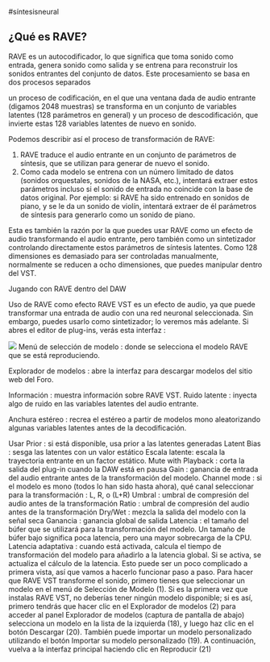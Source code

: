 #síntesisneural 

## ¿Qué es RAVE?
RAVE es un autocodificador, lo que significa que toma sonido como entrada, genera sonido como salida y se entrena para reconstruir los sonidos entrantes del conjunto de datos. Este procesamiento se basa en dos procesos separados

un proceso de codificación, en el que una ventana dada de audio entrante (digamos 2048 muestras) se transforma en un conjunto de variables latentes (128 parámetros en general)
y un proceso de descodificación, que invierte estas 128 variables latentes de nuevo en sonido.

Podemos describir así el proceso de transformación de RAVE: 

1. RAVE traduce el audio entrante en un conjunto de parámetros de síntesis, que se utilizan para generar de nuevo el sonido. 
2. Como cada modelo se entrena con un número limitado de datos (sonidos orquestales, sonidos de la NASA, etc.), intentará extraer estos parámetros incluso si el sonido de entrada no coincide con la base de datos original. Por ejemplo: si RAVE ha sido entrenado en sonidos de piano, y se le da un sonido de violín, intentará extraer de él parámetros de síntesis para generarlo como un sonido de piano.

Esta es también la razón por la que puedes usar RAVE como un efecto de audio transformando el audio entrante, pero también como un sintetizador controlando directamente estos parámetros de síntesis latentes. Como 128 dimensiones es demasiado para ser controladas manualmente, normalmente se reducen a ocho dimensiones, que puedes manipular dentro del VST.

Jugando con RAVE dentro del DAW

Uso de RAVE como efecto
RAVE VST es un efecto de audio, ya que puede transformar una entrada de audio con una red neuronal seleccionada. Sin embargo, puedes usarlo como sintetizador; lo veremos más adelante. Si abres el editor de plug-ins, verás esta interfaz :

![](https://i.imgur.com/q2RJigU.png)
Menú de selección de modelo : donde se selecciona el modelo RAVE que se está reproduciendo.

Explorador de modelos : abre la interfaz para descargar modelos del sitio web del Foro.

Información : muestra información sobre RAVE VST.
Ruido latente : inyecta algo de ruido en las variables latentes del audio entrante.

Anchura estéreo : recrea el estéreo a partir de modelos mono aleatorizando algunas variables latentes antes de la decodificación.

Usar Prior : si está disponible, usa prior a las latentes generadas
Latent Bias : sesga las latentes con un valor estático
Escala latente: escala la trayectoria entrante en un factor estático.
Mute with Playback : corta la salida del plug-in cuando la DAW está en pausa
Gain : ganancia de entrada del audio entrante antes de la transformación del modelo.
Channel mode : si el modelo es mono (todos lo han sido hasta ahora), qué canal seleccionar para la transformación : L, R, o (L+R)
Umbral : umbral de compresión del audio antes de la transformación
Ratio : umbral de compresión del audio antes de la transformación
Dry/Wet : mezcla la salida del modelo con la señal seca
Ganancia : ganancia global de salida
Latencia : el tamaño del búfer que se utilizará para la transformación del modelo. Un tamaño de búfer bajo significa poca latencia, pero una mayor sobrecarga de la CPU.
Latencia adaptativa : cuando está activada, calcula el tiempo de transformación del modelo para añadirlo a la latencia global. Si se activa, se actualiza el cálculo de la latencia.
Esto puede ser un poco complicado a primera vista, así que vamos a hacerlo funcionar paso a paso. Para hacer que RAVE VST transforme el sonido, primero tienes que seleccionar un modelo en el menú de Selección de Modelo (1). Si es la primera vez que instalas RAVE VST, no deberías tener ningún modelo disponible; si es así, primero tendrás que hacer clic en el Explorador de modelos (2) para acceder al panel Explorador de modelos (captura de pantalla de abajo) selecciona un modelo en la lista de la izquierda (18), y luego haz clic en el botón Descargar (20). También puede importar un modelo personalizado utilizando el botón Importar su modelo personalizado (19). A continuación, vuelva a la interfaz principal haciendo clic en Reproducir (21)